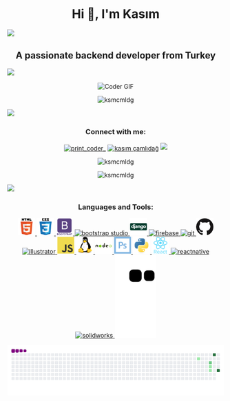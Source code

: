 <h1 <p align="center">Hi 👋, I'm Kasım</h1>
<a href="https://www.youtube.com/watch?v=dQw4w9WgXcQ"><img src="https://user-images.githubusercontent.com/73097560/115834477-dbab4500-a447-11eb-908a-139a6edaec5c.gif"></a>


<h2 <p align="center">A passionate backend developer from Turkey</h2>
<a href="https://www.youtube.com/watch?v=dQw4w9WgXcQ"><img src="https://user-images.githubusercontent.com/73097560/115834477-dbab4500-a447-11eb-908a-139a6edaec5c.gif"></a>

<p align="center">
<img src="https://www.aalpha.net/wp-content/uploads/2020/12/full-stack-development.gif" alt="Coder GIF" width="400" />

<p align="center"><img src="https://komarev.com/ghpvc/?username=ksmcmldg&label=Profile%20views&color=0e75b6&style=flat" alt="ksmcmldg" /> </p>
<a href="https://www.youtube.com/watch?v=dQw4w9WgXcQ"><img src="https://user-images.githubusercontent.com/73097560/115834477-dbab4500-a447-11eb-908a-139a6edaec5c.gif"></a>



<h3 <p align="center">Connect with me:</h3>
<p align="center">
<a href="https://twitter.com/KCDev_" target="blank"><img align="center" src="https://raw.githubusercontent.com/rahuldkjain/github-profile-readme-generator/master/src/images/icons/Social/twitter.svg" alt="print_coder_" height="30" width="40" /></a>
<a href="https://www.linkedin.com/in/kas%C4%B1m-%C3%A7aml%C4%B1da%C4%9F-b2b647143/" target="blank"><img align="center"                   src="https://raw.githubusercontent.com/rahuldkjain/github-profile-readme-generator/master/src/images/icons/Social/linked-in-alt.svg" 
          alt="kasım çamlıdağ" height="30" width="40" /></a>
  <a href="https://www.youtube.com/watch?v=dQw4w9WgXcQ"><img src="https://user-images.githubusercontent.com/73097560/115834477-dbab4500-a447-11eb-908a-139a6edaec5c.gif"></a>

 <p align="center"> <img src="https://github-readme-stats.vercel.app/api/top-langs/?username=ksmcmldg&theme=tokyonight&layout=compact" 
                         alt="ksmcmldg" />
<p align="center"><img src="https://github-readme-stats.vercel.app/api?username=ksmcmldg&show_icons=true&theme=gotham" alt="ksmcmldg" />





<a href="https://www.youtube.com/watch?v=dQw4w9WgXcQ"><img src="https://user-images.githubusercontent.com/73097560/115834477-dbab4500-a447-11eb-908a-139a6edaec5c.gif"></a>

<h3 <p align="center">Languages and Tools:</h3>

<p align="center">
   <a href="https://www.w3.org/html/" target="_blank"> <img 
            src="https://raw.githubusercontent.com/devicons/devicon/master/icons/html5/html5-original-wordmark.svg" 
            alt="html5" width="40" height="40" title="html5"/> </a> 
  <a href="https://www.w3schools.com/css/" target="_blank"> <img 
            src="https://raw.githubusercontent.com/devicons/devicon/master/icons/css3/css3-original-wordmark.svg" 
            alt="css3" width="40" height="40" title="css3"/> </a> 
  <a href="https://getbootstrap.com" target="_blank" title ="bootstrap"> <img
            src="https://raw.githubusercontent.com/devicons/devicon/master/icons/bootstrap/bootstrap-plain-wordmark.svg"
            alt="bootstrap" width="40" height="40" /> </a>
          <a href="https://bootstrapstudio.io/" target="_blank" title ="bootstrap studio"> <img
            src="https://upload.wikimedia.org/wikipedia/commons/thumb/9/92/Bootstrap_Studio_Logo.png/768px-Bootstrap_Studio_Logo.png"
            alt="bootstrap studio" width="40" height="40" title="bootstrap studio"/> </a>
  <a href="https://www.djangoproject.com/" target="_blank"> <img 
            src="https://raw.githubusercontent.com/devicons/devicon/master/icons/django/django-original.svg" 
            alt="django" width="40" height="40" title="django"/> </a> 
  <a href="https://firebase.google.com/" target="_blank"> <img 
            src="https://www.vectorlogo.zone/logos/firebase/firebase-icon.svg" 
            alt="firebase" width="40" height="40"title="firebase"/> </a> <a  </a>
  <a href="https://git-scm.com/" target="_blank"> <img 
            src="https://www.vectorlogo.zone/logos/git-scm/git-scm-icon.svg" 
            alt="git" width="40" height="40" title="git"/> </a> 
  <a href="https://github.com/" target="_blank"> <img 
            src="https://raw.githubusercontent.com/github/explore/78df643247d429f6cc873026c0622819ad797942/topics/github/github.png" 
            alt="GitHub" width="40" height="40" title="GitHub"/> </a> 
  <a href="https://www.adobe.com/in/products/illustrator.html" target="_blank"> <img 
            src="https://www.vectorlogo.zone/logos/adobe_illustrator/adobe_illustrator-icon.svg" 
            alt="illustrator" width="40" height="40" title="illustrator"/> </a> 
  <a href="https://developer.mozilla.org/en-US/docs/Web/JavaScript" target="_blank"> <img
            src="https://raw.githubusercontent.com/devicons/devicon/master/icons/javascript/javascript-original.svg" 
            alt="javascript" width="40" height="40" title="JavaScript"/> </a> 
  <a href="https://www.linux.org/" target="_blank"> <img 
            src="https://raw.githubusercontent.com/devicons/devicon/master/icons/linux/linux-original.svg" 
            alt="linux" width="40" height="40" title="linux"/> </a>
  <a href="https://nodejs.org" target="_blank"> <img 
            src="https://raw.githubusercontent.com/devicons/devicon/master/icons/nodejs/nodejs-original-wordmark.svg" 
            alt="nodejs" width="40" height="40" title="nodejs"/> </a> 
  <a href="https://www.photoshop.com/en" target="_blank"> <img 
            src="https://raw.githubusercontent.com/devicons/devicon/master/icons/photoshop/photoshop-line.svg" 
            alt="photoshop" width="40" height="40" title="photoshop"/> </a> 
  <a href="https://www.python.org" target="_blank"> <img 
            src="https://raw.githubusercontent.com/devicons/devicon/master/icons/python/python-original.svg" 
            alt="python" width="40" height="40" title="python"/> </a>
  <a href="https://reactjs.org/" target="_blank"> <img 
            src="https://raw.githubusercontent.com/devicons/devicon/master/icons/react/react-original-wordmark.svg" 
            alt="react" width="40" height="40" title="reactjs"/> </a>
  <a href="https://reactnative.dev/" target="_blank"> <img 
            src="https://reactnative.dev/img/header_logo.svg" 
            alt="reactnative" width="40" height="40" title="reactnative"/> </a> <a height="40"/> </a>
<a href="https://www.solidworks.com" target="_blank"> <img 
            src="https://www.pngkit.com/png/full/808-8081482_solidworks-logo-black-and-white-johns-hopkins-logo.png" 
            alt="solidworks" width="100" height="40" title="solidworks"/> </a> <a height="40"/> </a>
<img src="https://raw.githubusercontent.com/donno2048/donno2048/dist/snake.svg">
</p>
</p>

![snake gif](https://github.com/ksmcmldg/ksmcmldg/blob/output/github-contribution-grid-snake.gif)

   
